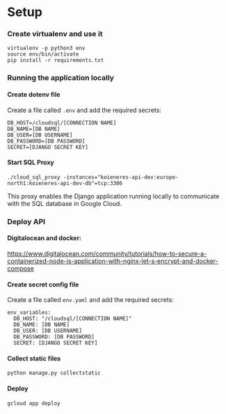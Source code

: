 # Setup

### Create virtualenv and use it

```
virtualenv -p python3 env
source env/bin/activate
pip install -r requirements.txt
```

### Running the application locally

#### Create dotenv file

Create a file called `.env` and add the required secrets:

```
DB_HOST=/cloudsql/[CONNECTION NAME]
DB_NAME=[DB NAME]
DB_USER=[DB USERNAME]
DB_PASSWORD=[DB PASSWORD]
SECRET=[DJANGO SECRET KEY]
```

#### Start SQL Proxy

```
./cloud_sql_proxy -instances="koieneres-api-dev:europe-north1:koieneres-api-dev-db"=tcp:3306
```

This proxy enables the Django application running locally to communicate with the SQL database in Google Cloud.

### Deploy API

#### Digitalocean and docker:

https://www.digitalocean.com/community/tutorials/how-to-secure-a-containerized-node-js-application-with-nginx-let-s-encrypt-and-docker-compose

#### Create secret config file

Create a file called `env.yaml` and add the required secrets:

```
env_variables:
  DB_HOST: "/cloudsql/[CONNECTION NAME]"
  DB_NAME: [DB NAME]
  DB_USER: [DB USERNAME]
  DB_PASSWORD: [DB PASSWORD]
  SECRET: [DJANGO SECRET KEY]
```

#### Collect static files

```
python manage.py collectstatic
```

#### Deploy

```
gcloud app deploy
```
